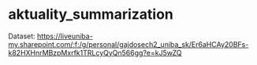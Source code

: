# aktuality_summarization

Dataset: https://liveuniba-my.sharepoint.com/:f:/g/personal/gajdosech2_uniba_sk/Er6aHCAy20BFs-k82HXHnrMBzpMxrfk1TRLcyQyQn566gg?e=kJ5wZQ

